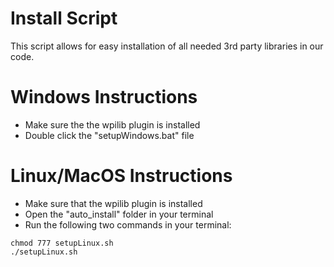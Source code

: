 # Install Script

This script allows for easy installation of all needed 3rd party libraries in our code.

# Windows Instructions

- Make sure the the wpilib plugin is installed
- Double click the "setupWindows.bat" file

# Linux/MacOS Instructions

- Make sure that the wpilib plugin is installed
- Open the "auto_install" folder in your terminal
- Run the following two commands in your terminal: 
```
chmod 777 setupLinux.sh
./setupLinux.sh
```


